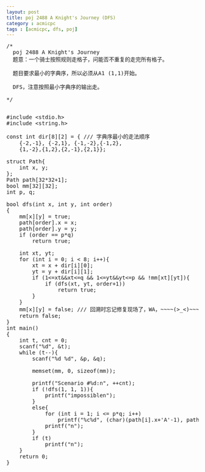 ```yaml
---
layout: post
title: poj 2488 A Knight's Journey (DFS)
category : acmicpc
tags : [acmicpc, dfs, poj]
---
```


<pre>/*    
  poj 2488 A Knight's Journey    
  题意：一个骑士按照规则走格子，问能否不重复的走完所有格子。    
      
  题目要求最小的字典序，所以必须从A1 (1,1)开始。    
      
  DFS，注意按照最小字典序的输出走。    
      
*/</pre>    
<!--more-->    
<pre>    
#include &lt;stdio.h&gt;    
#include &lt;string.h&gt;    
    
const int dir[8][2] = { /// 字典序最小的走法顺序    
    {-2,-1}, {-2,1}, {-1,-2},{-1,2},    
    {1,-2},{1,2},{2,-1},{2,1}};    
    
struct Path{    
    int x, y;    
};    
Path path[32*32+1];    
bool mm[32][32];    
int p, q;    
    
bool dfs(int x, int y, int order)    
{    
    mm[x][y] = true;    
    path[order].x = x;    
    path[order].y = y;    
    if (order == p*q)    
        return true;    
        
    int xt, yt;    
    for (int i = 0; i &lt; 8; i++){    
        xt = x + dir[i][0];    
        yt = y + dir[i][1];    
        if (1&lt;=xt&amp;&amp;xt&lt;=q &amp;&amp; 1&lt;=yt&amp;&amp;yt&lt;=p &amp;&amp; !mm[xt][yt]){    
            if (dfs(xt, yt, order+1))    
                return true;    
        }    
    }    
    mm[x][y] = false; /// 回溯时忘记修复现场了，WA，~~~~(&gt;_&lt;)~~~~     
    return false;    
}    
int main()    
{    
    int t, cnt = 0;    
    scanf("%d", &amp;t);    
    while (t--){    
        scanf("%d %d", &amp;p, &amp;q);    
            
        memset(mm, 0, sizeof(mm));    
            
        printf("Scenario #%d:n", ++cnt);    
        if (!dfs(1, 1, 1)){    
            printf("impossiblen");    
        }    
        else{    
            for (int i = 1; i &lt;= p*q; i++)    
                printf("%c%d", (char)(path[i].x+'A'-1), path[i].y);    
            printf("n");    
        }    
        if (t)    
            printf("n");    
    }    
    return 0;    
}</pre>